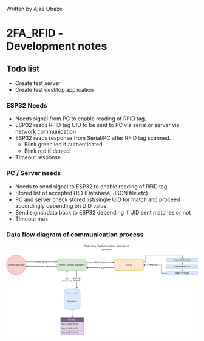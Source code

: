 Written by Ajae Obaze

# 2FA_RFID  -<br> Development notes

## Todo list
- Create test server
- Create test desktop application

### ESP32 Needs
- Needs signal from PC to enable reading of RFID tag.
- ESP32 reads RFID tag UID to be sent to PC via serial or server via network communication
- ESP32 reads response from Serial/PC after RFID tag scanned.
    - Blink green led if authenticated
    - Blink red if denied
- Timeout response

### PC / Server needs
- Needs to send signal to ESP32 to enable reading of RFID tag
- Stored list of accepted UID (Database, JSON file etc)
- PC and server check stored list/single UID for match and proceed accordingly depending on UID value.
- Send signal/data back to ESP32 depending if UID sent matches or not
- Timeout max

### Data flow diagram of communication process
![Diagram](https://raw.githubusercontent.com/ajpharrelo/2FA_RFID/master/dev_notes/2FA_RFID.png)
